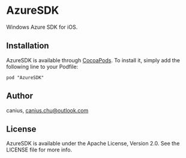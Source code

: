 # AzureSDK

Windows Azure SDK for iOS.

## Installation

AzureSDK is available through [CocoaPods](http://cocoapods.org). To install
it, simply add the following line to your Podfile:

    pod "AzureSDK"

## Author

canius, canius.chu@outlook.com

## License

AzureSDK is available under the Apache License, Version 2.0. See the LICENSE file for more info.

